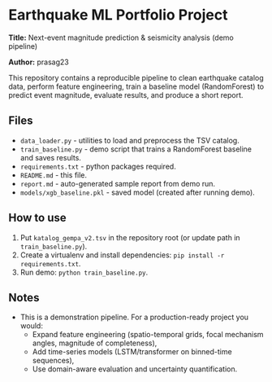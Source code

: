 # Earthquake ML Portfolio Project

**Title:** Next-event magnitude prediction & seismicity analysis (demo pipeline)

**Author:** prasag23


This repository contains a reproducible pipeline to clean earthquake catalog data, perform feature engineering, train a baseline model (RandomForest) to predict event magnitude, evaluate results, and produce a short report.


## Files
- `data_loader.py` - utilities to load and preprocess the TSV catalog.
- `train_baseline.py` - demo script that trains a RandomForest baseline and saves results.
- `requirements.txt` - python packages required.
- `README.md` - this file.
- `report.md` - auto-generated sample report from demo run.
- `models/xgb_baseline.pkl` - saved model (created after running demo).

## How to use
1. Put `katalog_gempa_v2.tsv` in the repository root (or update path in `train_baseline.py`).
2. Create a virtualenv and install dependencies: `pip install -r requirements.txt`.
3. Run demo: `python train_baseline.py`.

## Notes
- This is a demonstration pipeline. For a production-ready project you would:
  - Expand feature engineering (spatio-temporal grids, focal mechanism angles, magnitude of completeness),
  - Add time-series models (LSTM/transformer on binned-time sequences),
  - Use domain-aware evaluation and uncertainty quantification.
